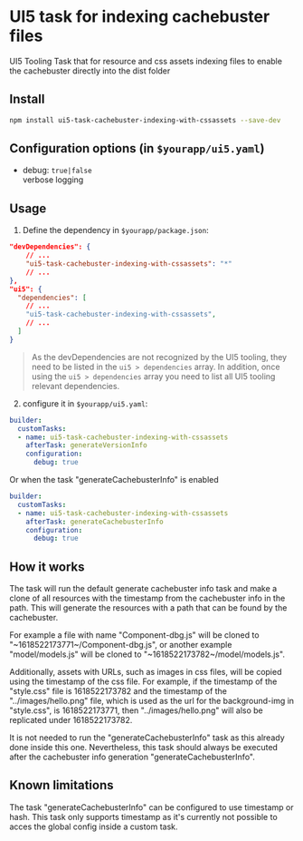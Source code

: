 # UI5 task for indexing cachebuster files
UI5 Tooling Task that for resource and css assets indexing files to enable the cachebuster directly into the dist folder

## Install

```bash
npm install ui5-task-cachebuster-indexing-with-cssassets --save-dev
```

## Configuration options (in `$yourapp/ui5.yaml`)

- debug: `true|false`  
  verbose logging

## Usage

1. Define the dependency in `$yourapp/package.json`:

```json
"devDependencies": {
    // ...
    "ui5-task-cachebuster-indexing-with-cssassets": "*"
    // ...
},
"ui5": {
  "dependencies": [
    // ...
    "ui5-task-cachebuster-indexing-with-cssassets",
    // ...
  ]
}
```

> As the devDependencies are not recognized by the UI5 tooling, they need to be listed in the `ui5 > dependencies` array. In addition, once using the `ui5 > dependencies` array you need to list all UI5 tooling relevant dependencies.

2. configure it in `$yourapp/ui5.yaml`:

```yaml
builder:
  customTasks:
  - name: ui5-task-cachebuster-indexing-with-cssassets
    afterTask: generateVersionInfo
    configuration:
      debug: true
```
Or when the task "generateCachebusterInfo" is enabled
```yaml
builder:
  customTasks:
  - name: ui5-task-cachebuster-indexing-with-cssassets
    afterTask: generateCachebusterInfo
    configuration:
      debug: true
```

## How it works

The task will run the default generate cachebuster info task and make a clone of all resources with the timestamp from the cachebuster info in the path. This will generate the resources with a path that can be found by the cachebuster. 

For example a file with name "Component-dbg.js" will be cloned to  "~1618522173771~/Component-dbg.js", or another example "model/models.js" will be cloned to "~1618522173782~/model/models.js".

Additionally, assets with URLs, such as images in css files, will be copied using the timestamp of the css file. For example, if the timestamp of the "style.css" file is 1618522173782 and the timestamp of the "../images/hello.png" file, which is used as the url for the background-img in "style.css", is 1618522173771, then "../images/hello.png" will also be replicated under 1618522173782.

It is not needed to run the "generateCachebusterInfo" task as this already done inside this one. Nevertheless, this task should always be executed after the cachebuster info generation "generateCachebusterInfo".

## Known limitations

The task "generateCachebusterInfo" can be configured to use timestamp or hash. This task only supports timestamp as it's currently not possible to acces the global config inside a custom task.